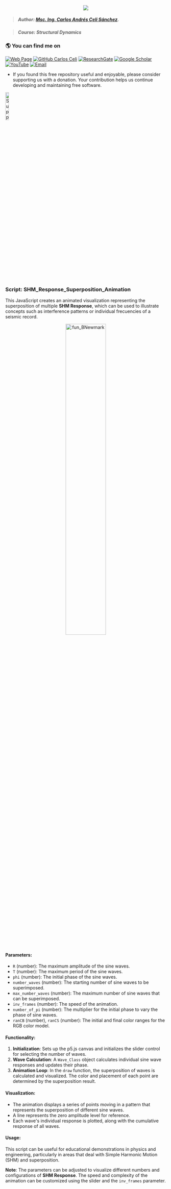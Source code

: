 <div align="center">
    <img src="https://github.com/Normando1945/Normando1945.github.io/assets/62081230/1ac0bf1d-67cd-43f6-87b0-141417a606db">
</div>

>##### Author:                 [Msc. Ing. Carlos Andrés Celi Sánchez](https://www.researchgate.net/profile/Carlos-Celi). 

>##### Course:                 Structural Dynamics


### :earth_americas: **You can find me on**

[![Web Page](https://img.shields.io/badge/Web%20Page-caceli.net-blue)](http:caceli.net)
[![GitHub Carlos Celi](https://img.shields.io/github/followers/Normando1945?label=follow&style=social)](https://github.com/Normando1945)
[![ResearchGate](https://img.shields.io/badge/-ResearchGate-00CCBB?style=social&logo=researchgate)](https://www.researchgate.net/profile/Carlos-Celi)
[![Google Scholar](https://img.shields.io/badge/-Google%20Scholar-4285F4?style=social&logo=google)](https://scholar.google.com.ec/citations?hl=es&user=yR4Gz7kAAAAJ)
[![YouTube](https://img.shields.io/badge/-YouTube-FF0000?style=social&logo=youtube)](https://www.youtube.com/@CCeli1945)
<a href="Carlos Celi:normando1945@gmail.com"><img alt="Email" src="https://img.shields.io/badge/Email-normando1945@gmail.com-blue?style=flat&logo=gmail"></a>


* If you found this free repository useful and enjoyable, please consider supporting us with a donation. Your contribution helps us continue developing and maintaining free software.

<a href='https://ko-fi.com/H2H111V2R3' target='_blank'>
    <img src='https://storage.ko-fi.com/cdn/kofi5.png?v=3' alt='Support Me on Ko-fi' style='width: 15%; height: auto; border:0;'>
</a>

### Script: SHM_Response_Superposition_Animation

This JavaScript creates an animated visualization representing the superposition of multiple **SHM Response**, which can be used to illustrate concepts such as interference patterns or individual frecuencies of a seismic record.

<p align="center">
    <img src="https://github.com/Normando1945/Simple-Python-Matlab-JavaSript-Functions-Collection/assets/62081230/ce57cfe4-0fd7-4b4e-945c-c7dea3eeb838" alt="fun_BNewmark" width="50%">
</p>

#### Parameters:
- `R` (number): The maximum amplitude of the sine waves.
- `T` (number): The maximum period of the sine waves.
- `phi` (number): The initial phase of the sine waves.
- `number_waves` (number): The starting number of sine waves to be superimposed.
- `max_number_waves` (number): The maximum number of sine waves that can be superimposed.
- `inv_frames` (number): The speed of the animation.
- `number_of_pi` (number): The multiplier for the initial phase to vary the phase of sine waves.
- `ranCB` (number), `ranCS` (number): The initial and final color ranges for the RGB color model.

#### Functionality:
1. **Initialization**: Sets up the p5.js canvas and initializes the slider control for selecting the number of waves.
2. **Wave Calculation**: A `Wave_Class` object calculates individual sine wave responses and updates their phase.
3. **Animation Loop**: In the `draw` function, the superposition of waves is calculated and visualized. The color and placement of each point are determined by the superposition result.

#### Visualization:
- The animation displays a series of points moving in a pattern that represents the superposition of different sine waves.
- A line represents the zero amplitude level for reference.
- Each wave's individual response is plotted, along with the cumulative response of all waves.

#### Usage:
This script can be useful for educational demonstrations in physics and engineering, particularly in areas that deal with Simple Harmonic Motion (SHM) and superposition.

**Note**: The parameters can be adjusted to visualize different numbers and configurations of **SHM Response**. The speed and complexity of the animation can be customized using the slider and the `inv_frames` parameter.


